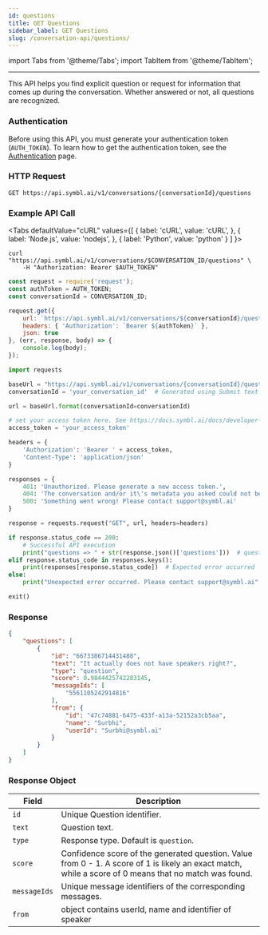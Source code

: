 ```yaml
---
id: questions
title: GET Questions
sidebar_label: GET Questions
slug: /conversation-api/questions/
---
```


import Tabs from '@theme/Tabs';
import TabItem from '@theme/TabItem';

---

This API helps you find explicit question or request for information that comes up during the conversation. Whether answered or not, all questions are recognized. 

### Authentication

Before using this API, you must generate your authentication token (`AUTH_TOKEN`). To learn how to get the authentication token, see the [Authentication](/docs/developer-tools/authentication) page.

### HTTP Request

`GET https://api.symbl.ai/v1/conversations/{conversationId}/questions`

### Example API Call

<Tabs
  defaultValue="cURL"
  values={[
    { label: 'cURL', value: 'cURL', },
    { label: 'Node.js', value: 'nodejs', },
    { label: 'Python', value: 'python' }
  ]
}>
<TabItem value="cURL">

```shell
curl "https://api.symbl.ai/v1/conversations/$CONVERSATION_ID/questions" \
    -H "Authorization: Bearer $AUTH_TOKEN"
```
</TabItem>

<TabItem value="nodejs">

```js
const request = require('request');
const authToken = AUTH_TOKEN;
const conversationId = CONVERSATION_ID;

request.get({
    url: `https://api.symbl.ai/v1/conversations/${conversationId}/questions`,
    headers: { 'Authorization': `Bearer ${authToken}` },
    json: true
}, (err, response, body) => {
    console.log(body);
});
```

</TabItem>
<TabItem value="python">

```py
import requests

baseUrl = "https://api.symbl.ai/v1/conversations/{conversationId}/questions"
conversationId = 'your_conversation_id'  # Generated using Submit text end point

url = baseUrl.format(conversationId=conversationId)

# set your access token here. See https://docs.symbl.ai/docs/developer-tools/authentication
access_token = 'your_access_token'

headers = {
    'Authorization': 'Bearer ' + access_token,
    'Content-Type': 'application/json'
}

responses = {
    401: 'Unauthorized. Please generate a new access token.',
    404: 'The conversation and/or it\'s metadata you asked could not be found, please check the input provided',
    500: 'Something went wrong! Please contact support@symbl.ai'
}

response = requests.request("GET", url, headers=headers)

if response.status_code == 200:
    # Successful API execution
    print("questions => " + str(response.json()['questions']))  # questions object containing question id, text, type, score, messageIds,entities
elif response.status_code in responses.keys():
    print(responses[response.status_code])  # Expected error occurred
else:
    print("Unexpected error occurred. Please contact support@symbl.ai" + ", Debug Message => " + str(response.text))

exit()
```

</TabItem>
</Tabs>

### Response

```json
{
    "questions": [
        {
            "id": "6673386714431488",
            "text": "It actually does not have speakers right?",
            "type": "question",
            "score": 0.9844425742283145,
            "messageIds": [
                "5561105242914816"
            ],
            "from": {
                "id": "47c74881-6475-433f-a13a-52152a3cb5aa",
                "name": "Surbhi",
                "userId": "Surbhi@symbl.ai"
            }
        }
    ]
}
```

### Response Object

Field  | Description
---------- | ------- |
```id``` | Unique Question identifier.
```text``` | Question text.
```type``` | Response type. Default is `question`.
```score``` | Confidence score of the generated question. Value from 0 - 1. A score of 1 is likely an exact match, while a score of 0 means that no match was found. 
```messageIds``` | Unique message identifiers of the corresponding messages.
```from``` | object contains userId, name and identifier of speaker 

